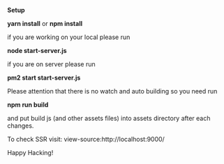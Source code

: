 **Setup**

**yarn install**
or
**npm install**

if you are working on your local please run

**node start-server.js**

if you are on server please run

**pm2 start start-server.js**

Please attention that there is no watch and auto building so you need run 

**npm run build**

and put build js (and other assets files) into assets directory after each changes.


To check SSR visit: view-source:http://localhost:9000/

Happy Hacking!